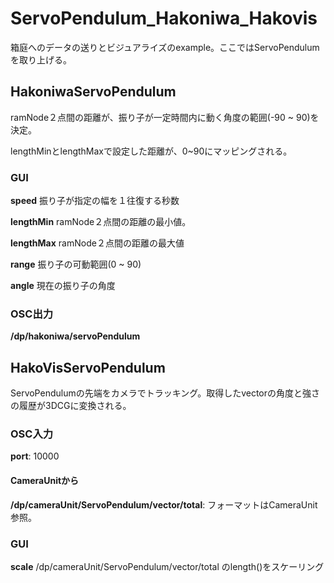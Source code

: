 # ServoPendulum_Hakoniwa_Hakovis

箱庭へのデータの送りとビジュアライズのexample。ここではServoPendulumを取り上げる。

## HakoniwaServoPendulum

ramNode２点間の距離が、振り子が一定時間内に動く角度の範囲(-90 ~ 90)を決定。

lengthMinとlengthMaxで設定した距離が、0~90にマッピングされる。

### GUI

**speed** 振り子が指定の幅を１往復する秒数

**lengthMin** ramNode２点間の距離の最小値。

**lengthMax** ramNode２点間の距離の最大値

**range** 振り子の可動範囲(0 ~ 90)

**angle** 現在の振り子の角度

### OSC出力
**/dp/hakoniwa/servoPendulum**

## HakoVisServoPendulum

ServoPendulumの先端をカメラでトラッキング。取得したvectorの角度と強さの履歴が3DCGに変換される。

### OSC入力

**port**: 10000

#### CameraUnitから
**/dp/cameraUnit/ServoPendulum/vector/total**: フォーマットはCameraUnit参照。


### GUI

**scale** /dp/cameraUnit/ServoPendulum/vector/total のlength()をスケーリング

